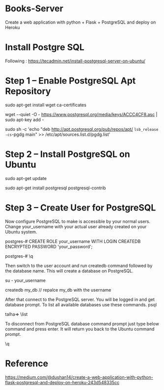 # Books-Server
Create a web application with python + Flask + PostgreSQL and deploy on Heroku

# Install Postgre SQL
Following : https://tecadmin.net/install-postgresql-server-on-ubuntu/

# Step 1 – Enable PostgreSQL Apt Repository

sudo apt-get install wget ca-certificates

wget --quiet -O - https://www.postgresql.org/media/keys/ACCC4CF8.asc | sudo apt-key add -

sudo sh -c 'echo "deb http://apt.postgresql.org/pub/repos/apt/ `lsb_release -cs`-pgdg main" >> /etc/apt/sources.list.d/pgdg.list'

# Step 2 – Install PostgreSQL on Ubuntu

sudo apt-get update

sudo apt-get install postgresql postgresql-contrib

# Step 3 – Create User for PostgreSQL

Now configure PostgreSQL to make is accessible by your normal users. Change your_username with your actual user already created on your Ubuntu system.

postgres-# CREATE ROLE your_username WITH LOGIN CREATEDB ENCRYPTED PASSWORD 'your_password';

postgres-# \q

Then switch to the user account and run createdb command followed by the database name. This will create a database on PostgreSQL.

su - your_username

createdb my_db // repalce my_db with the username

After that connect to the PostgreSQL server. You will be logged in and get database prompt. To list all available databases use these commands.
psql

talha=> \list

To disconnect from PostgreSQL database command prompt just type below command and press enter. It will return you back to the Ubuntu command prompt.

\q



# Reference
https://medium.com/@dushan14/create-a-web-application-with-python-flask-postgresql-and-deploy-on-heroku-243d548335cc
